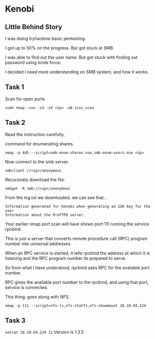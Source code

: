 # Kenobi
## Little Behind Story
I was doing tryhackme basic pentesting.

I got up to 50% on the progress. But got stuck at SMB.

I was able to find out the user name. But got stuck with finding out password using brute force. 

I decided I need more understanding on SMB system, and how it works. 

## Task 1
Scan for open ports

```sudo nmap -vvv -sS -sV <ip> -oN sssv_scan```

## Task 2
Read the instruction carefully.

command for enumerating shares.

```nmap -p 445 --script=smb-enum-shares.nse,smb-enum-users.nse <ip>```

Now connect to the smb server.

```smbclient //<ip>/anonymous```

Recursively download the file.

```smbget -R smb://<ip>/anonymous```

From the log.txt we downloaded, we can see that...

    Information generated for Kenobi when generating an SSH key for the user
    Information about the ProFTPD server.
    
Your earlier nmap port scan will have shown port 111 running the service rpcbind. 

This is just a server that converts remote procedure call (RPC) program number into universal addresses. 

When an RPC service is started, it tells rpcbind the address at which it is listening and the RPC program number its prepared to serve. 

So from what I have understood, rpcbind asks RPC for the available port number.

RPC gives the available port number to the rpcbind, and using that port, service is connected.

This thing, goes along with NFS. 

```nmap -p 111 --script=nfs-ls,nfs-statfs,nfs-showmount 10.10.69.224```

## Task 3

```netcat 10.10.69.224 21```
Version is 1.3.5

